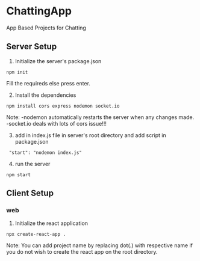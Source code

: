 # ChattingApp
App Based Projects for Chatting


## Server Setup
1. Initialize the server's package.json

```
npm init
```
Fill the requireds else press enter.

2. Install the dependencies

```
npm install cors express nodemon socket.io
```

Note: 
-nodemon automatically restarts the server when any changes made.
-socket.io deals with lots of cors issue!!!

3. add in index.js file in server's root directory and add script in package.json

```
 "start": "nodemon index.js"
```

4. run the server

```
npm start
```

## Client Setup

### web

1. Initialize the react application

```
npx create-react-app .
```

Note: You can add project name by replacing dot(.) with respective name if you do not wish to create the react app on the root directory.
